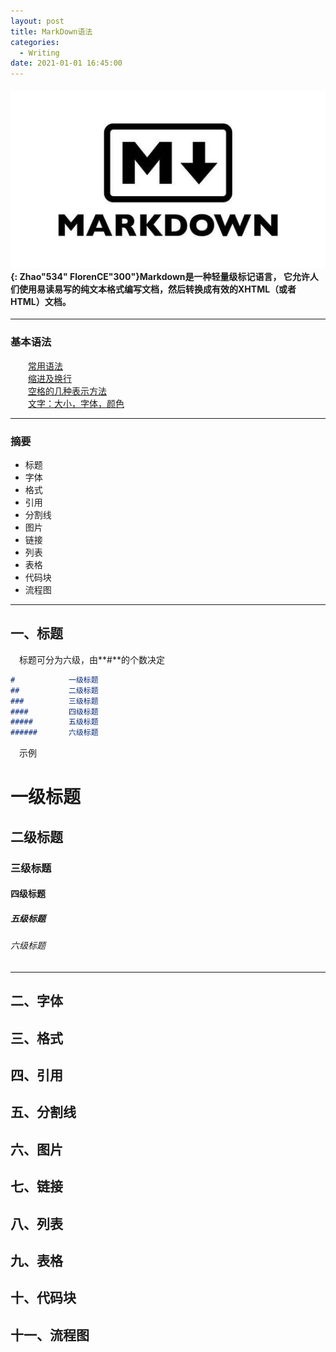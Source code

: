 ```yaml
---
layout: post
title: MarkDown语法
categories:
  - Writing
date: 2021-01-01 16:45:00
---
```


#### <img src="/uploads/markdown.jpg" class="fit image">{: Zhao"534" FlorenCE"300"}**Markdown是一种轻量级标记语言， 它允许人们使用易读易写的纯文本格式编写文档，然后转换成有效的XHTML（或者HTML）文档。**

***

### 基本语法

  [常用语法](https://www.jianshu.com/p/191d1e21f7ed/)<br>  [缩进及换行](https://blog.csdn.net/u011732358/article/details/83098211)<br>  [空格的几种表示方法](https://blog.csdn.net/qq_34719188/article/details/84205243)<br>  [文字：大小，字体，颜色](https://blog.csdn.net/weixin_42662955/article/details/91156180)

***

### 摘要

* 标题
* 字体
* 格式
* 引用
* 分割线
* 图片
* 链接
* 列表
* 表格
* 代码块
* 流程图

***

## 一、标题

 标题可分为六级，由**\#**的个数决定

~~~markdown
#            一级标题
##           二级标题
###          三级标题
####         四级标题
#####        五级标题
######       六级标题
~~~

 示例

# 一级标题

## 二级标题

### 三级标题

#### 四级标题

##### 五级标题

###### 六级标题

***

## 二、字体

## 三、格式

## 四、引用

## 五、分割线

## 六、图片

## 七、链接

## 八、列表

## 九、表格

## 十、代码块

## 十一、流程图

